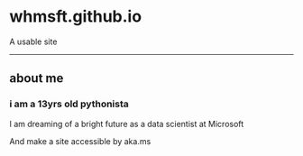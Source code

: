 # whmsft.github.io
A usable site

<hr>

## about me

### i am a 13yrs old pythonista


I am dreaming of a bright future as a data scientist at Microsoft

And make a site accessible by aka.ms
